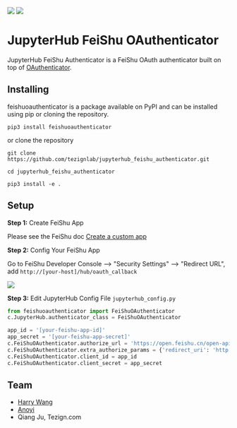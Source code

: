 ![](https://img.shields.io/badge/PYPI-0.0.1-orange.svg) ![](https://img.shields.io/badge/python-3.6%2B-blue.svg)

# JupyterHub FeiShu OAuthenticator
JupyterHub FeiShu Authenticator is a FeiShu OAuth authenticator built on top of [OAuthenticator](https://github.com/jupyterhub/oauthenticator).


## Installing

feishuoauthenticator is a package available on PyPI and can be installed using pip or cloning the repository.

```
pip3 install feishuoauthenticator
```

or clone the repository

```
git clone https://github.com/tezignlab/jupyterhub_feishu_authenticator.git

cd jupyterhub_feishu_authenticator

pip3 install -e .
```


## Setup

**Step 1:** Create FeiShu App

Please see the FeiShu doc [Create a custom app](https://open.feishu.cn/document/uQjL04CN/ukzM04SOzQjL5MDN)

**Step 2:** Config Your FeiShu App

Go to FeiShu Developer Console --> "Security Settings" --> "Redirect URL", add `http://[your-host]/hub/oauth_callback`

![](https://user-images.githubusercontent.com/595772/114486465-f675f200-9bdb-11eb-87cf-49eb1a13e60f.png)


**Step 3:** Edit JupyterHub Config File `jupyterhub_config.py`

```python
from feishuoauthenticator import FeiShuOAuthenticator
c.JupyterHub.authenticator_class = FeiShuOAuthenticator

app_id = '[your-feishu-app-id]'
app_secret = '[your-feishu-app-secret]'
c.FeiShuOAuthenticator.authorize_url = 'https://open.feishu.cn/open-apis/authen/v1/index'
c.FeiShuOAuthenticator.extra_authorize_params = {'redirect_uri': 'http://[your-host]/hub/oauth_callback', 'app_id': app_id}
c.FeiShuOAuthenticator.client_id = app_id
c.FeiShuOAuthenticator.client_secret = app_secret
```


## Team

- [Harry Wang](http://harrywang.me/)
- [Anoyi](https://anoyi.com)
- Qiang Ju, Tezign.com

